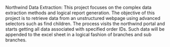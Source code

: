 Northwind Data Extraction: This project focuses on the complex data extraction methods and logical report generation. 
The objective of this project is to retrieve data from an unstructured webpage using advanced selectors such as find children.
The process visits the northwind portal and starts getting all data associated with specified order IDs. 
Such data will be appended to the excel sheet in a logical fashion of branches and sub branches.
